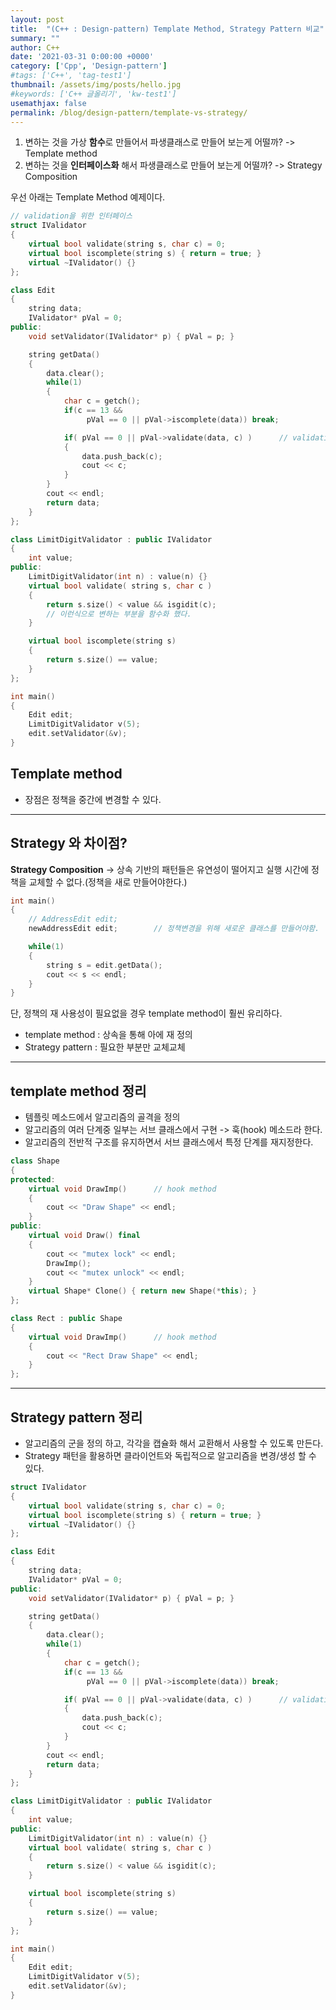 ```yaml
---
layout: post
title:  "(C++ : Design-pattern) Template Method, Strategy Pattern 비교"
summary: ""
author: C++
date: '2021-03-31 0:00:00 +0000'
category: ['Cpp', 'Design-pattern']
#tags: ['C++', 'tag-test1']
thumbnail: /assets/img/posts/hello.jpg
#keywords: ['C++ 글올리기', 'kw-test1']
usemathjax: false
permalink: /blog/design-pattern/template-vs-strategy/
---
```


1. 변하는 것을 가상 **함수**로 만들어서 파생클래스로 만들어 보는게 어떨까? -> Template method
2. 변하는 것을 **인터페이스화** 해서 파생클래스로 만들어 보는게 어떨까? -> Strategy Composition

우선 아래는 Template Method 예제이다. 

```cpp
// validation을 위한 인터페이스
struct IValidator
{
    virtual bool validate(string s, char c) = 0;
    virtual bool iscomplete(string s) { return = true; }
    virtual ~IValidator() {}
};

class Edit
{
    string data;
    IValidator* pVal = 0;
public:
    void setValidator(IValidator* p) { pVal = p; }

    string getData()
    {
        data.clear();
        while(1)
        {
            char c = getch();
            if(c == 13 &&
                 pVal == 0 || pVal->iscomplete(data)) break;

            if( pVal == 0 || pVal->validate(data, c) )      // validation을 위임한다.
            {
                data.push_back(c);
                cout << c;
            }
        }
        cout << endl;
        return data;
    }
};

class LimitDigitValidator : public IValidator
{
    int value;
public:
    LimitDigitValidator(int n) : value(n) {}
    virtual bool validate( string s, char c )
    {
        return s.size() < value && isgidit(c);
        // 이런식으로 변하는 부분을 함수화 했다.
    }

    virtual bool iscomplete(string s)
    {
        return s.size() == value;
    }
};

int main()
{
    Edit edit;
    LimitDigitValidator v(5);
    edit.setValidator(&v);
}
```

## Template method

* 장점은 정책을 중간에 변경할 수 있다.

---

## Strategy 와 차이점?

**Strategy Composition** -> 상속 기반의 패턴들은 유연성이 떨어지고 실행 시간에 정책을 교체할 수 없다.(정책을 새로 만들어야한다.)

```cpp
int main()
{
    // AddressEdit edit;
    newAddressEdit edit;        // 정책변경을 위해 새로운 클래스를 만들어야함.

    while(1)
    {
        string s = edit.getData();
        cout << s << endl;
    }
}
```

단, 정책의 재 사용성이 필요없을 경우 template method이 훨씬 유리하다.

* template method : 상속을 통해 아에 재 정의
* Strategy pattern : 필요한 부분만 교체교체

---

## template method 정리

* 템플릿 메소드에서 알고리즘의 골격을 정의
* 알고리즘의 여러 단계중 일부는 서브 클래스에서 구현 -> 훅(hook) 메소드라 한다.
* 알고리즘의 전반적 구조를 유지하면서 서브 클래스에서 특정 단계를 재지정한다.

```cpp
class Shape
{
protected:
    virtual void DrawImp()      // hook method
    {
        cout << "Draw Shape" << endl;
    }
public:
    virtual void Draw() final
    {
        cout << "mutex lock" << endl;
        DrawImp();
        cout << "mutex unlock" << endl;
    }
    virtual Shape* Clone() { return new Shape(*this); }
};

class Rect : public Shape
{
    virtual void DrawImp()      // hook method
    {
        cout << "Rect Draw Shape" << endl;
    }
};
```

---

## Strategy pattern 정리

* 알고리즘의 군을 정의 하고, 각각을 캡슐화 해서 교환해서 사용할 수 있도록 만든다.
* Strategy 패턴을 활용하면 클라이언트와 독립적으로 알고리즘을 변경/생성 할 수 있다.

```cpp
struct IValidator
{
    virtual bool validate(string s, char c) = 0;
    virtual bool iscomplete(string s) { return = true; }
    virtual ~IValidator() {}
};

class Edit
{
    string data;
    IValidator* pVal = 0;
public:
    void setValidator(IValidator* p) { pVal = p; }

    string getData()
    {
        data.clear();
        while(1)
        {
            char c = getch();
            if(c == 13 &&
                 pVal == 0 || pVal->iscomplete(data)) break;

            if( pVal == 0 || pVal->validate(data, c) )      // validation을 위임한다.
            {
                data.push_back(c);
                cout << c;
            }
        }
        cout << endl;
        return data;
    }
};

class LimitDigitValidator : public IValidator
{
    int value;
public:
    LimitDigitValidator(int n) : value(n) {}
    virtual bool validate( string s, char c )
    {
        return s.size() < value && isgidit(c);
    }

    virtual bool iscomplete(string s)
    {
        return s.size() == value;
    }
};

int main()
{
    Edit edit;
    LimitDigitValidator v(5);
    edit.setValidator(&v);
}
```